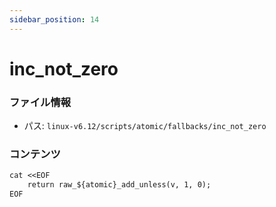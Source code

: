 ```yaml
---
sidebar_position: 14
---
```

# inc_not_zero

### ファイル情報

- パス: `linux-v6.12/scripts/atomic/fallbacks/inc_not_zero`

### コンテンツ

```txt
cat <<EOF
	return raw_${atomic}_add_unless(v, 1, 0);
EOF

```
